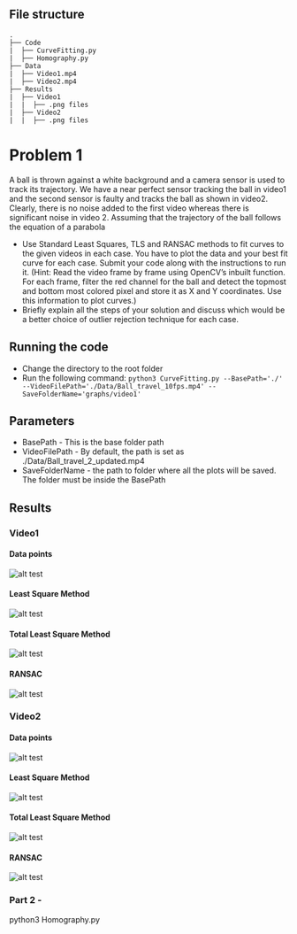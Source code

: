 ## File structure
    .
    ├── Code
    |  ├── CurveFitting.py
    |  ├── Homography.py
    ├── Data
    |  ├── Video1.mp4
    |  ├── Video2.mp4
    ├── Results
    |  ├── Video1
    |  |  ├── .png files
    |  ├── Video2
    |  |  ├── .png files
    
# Problem 1
A ball is thrown against a white background and a camera sensor is used to track its
trajectory. We have a near perfect sensor tracking the ball in video1 and the second sensor is
faulty and tracks the ball as shown in video2. Clearly, there is no noise added to the first video
whereas there is significant noise in video 2. Assuming that the trajectory of the ball follows
the equation of a parabola
- Use Standard Least Squares, TLS and RANSAC methods to fit curves to the given videos
in each case. You have to plot the data and your best fit curve for each case. Submit
your code along with the instructions to run it. (Hint: Read the video frame by frame
using OpenCV’s inbuilt function. For each frame, filter the red channel for the ball and
detect the topmost and bottom most colored pixel and store it as X and Y coordinates.
Use this information to plot curves.) 
- Briefly explain all the steps of your solution and discuss which would be a better choice
of outlier rejection technique for each case.


## Running the code
- Change the directory to the root folder
- Run the following command:
``` python3 CurveFitting.py --BasePath='./' --VideoFilePath='./Data/Ball_travel_10fps.mp4' --SaveFolderName='graphs/video1' ```
## Parameters
- BasePath - This is the base folder path
- VideoFilePath - By default, the path is set as ./Data/Ball_travel_2_updated.mp4
- SaveFolderName - the path to folder where all the plots will be saved. The folder must be inside the BasePath
## Results
### Video1
#### Data points
![alt test](https://github.com/sakshikakde/Curve-Fitting-and-Homography/blob/main/graphs/video1/points.png)
#### Least Square Method
![alt test](https://github.com/sakshikakde/Curve-Fitting-and-Homography/blob/main/graphs/video1/LScurve.png)
#### Total Least Square Method
![alt test](https://github.com/sakshikakde/Curve-Fitting-and-Homography/blob/main/graphs/video1/TLScurve.png)
#### RANSAC
![alt test](https://github.com/sakshikakde/Curve-Fitting-and-Homography/blob/main/graphs/video1/RANSACcurve.png)

### Video2
#### Data points
![alt test](https://github.com/sakshikakde/Curve-Fitting-and-Homography/blob/main/graphs/video2/points.png)
#### Least Square Method
![alt test](https://github.com/sakshikakde/Curve-Fitting-and-Homography/blob/main/graphs/video2/LScurve.png)
#### Total Least Square Method
![alt test](https://github.com/sakshikakde/Curve-Fitting-and-Homography/blob/main/graphs/video2/TLScurve.png)
#### RANSAC
![alt test](https://github.com/sakshikakde/Curve-Fitting-and-Homography/blob/main/graphs/video2/RANSACcurve.png)


### Part 2 -
python3 Homography.py 
